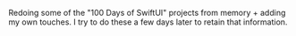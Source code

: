 Redoing some of the "100 Days of SwiftUI" projects from memory + adding my own touches.
I try to do these a few days later to retain that information.
